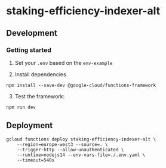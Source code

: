 # staking-efficiency-indexer-alt

## Development

### Getting started

1. Set your `.env` based on the `env-example`

2. Install dependencies

```
npm install --save-dev @google-cloud/functions-framework
```

3. Test the framework:

```
npm run dev
```

## Deployment

```
gcloud functions deploy staking-efficiency-indexer-alt \
    --region=europe-west3 --source=. \
    --trigger-http --allow-unauthenticated \
    --runtime=nodejs14 --env-vars-file=./.env.yaml \
    --timeout=540s
```
